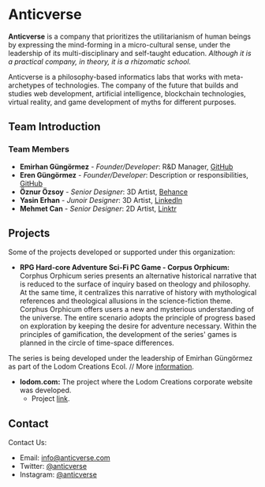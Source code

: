 # Anticverse

**Anticverse** is a company that prioritizes the utilitarianism of human beings by expressing the mind-forming in a micro-cultural sense, under the leadership of its multi-disciplinary and self-taught education. _Although it is a practical company, in theory, it is a rhizomatic school._

Anticverse is a philosophy-based informatics labs that works with meta-archetypes of technologies. The company of the future that builds and studies web development, artificial intelligence, blockchain technologies, virtual reality, and game development of myths for different purposes.

## Team Introduction

### Team Members

- **Emirhan Güngörmez** - *Founder/Developer*: R&D Manager, [GitHub](https://github.com/emirhangungormez)
- **Eren Güngörmez** - *Founder/Developer*: Description or responsibilities, [GitHub](https://github.com/erengungormez)
- **Öznur Özsoy** - *Senior Designer*: 3D Artist, [Behance](https://www.behance.net/znurzsoy)
- **Yasin Erhan** - *Junoir Designer*: 3D Artist, [LinkedIn](https://www.linkedin.com/in/yasin-erhan/)
- **Mehmet Can** - *Senior Designer*: 2D Artist, [Linktr](https://linktr.ee/canframe)

## Projects

Some of the projects developed or supported under this organization:

- **RPG Hard-core Adventure Sci-Fi PC Game - Corpus Orphicum:** Corphus Orphicum series presents an alternative historical narrative that is reduced to the surface of inquiry based on theology and philosophy. At the same time, it centralizes this narrative of history with mythological references and theological allusions in the science-fiction theme. Corphus Orphicum offers users a new and mysterious understanding of the universe. The entire scenario adopts the principle of progress based on exploration by keeping the desire for adventure necessary. Within the principles of gamification, the development of the series' games is planned in the circle of time-space differences.

The series is being developed under the leadership of Emirhan Güngörmez as part of the Lodom Creations Ecol.
// More [information](https://www.instagram.com/corpusorphicum/). 

- **lodom.com:** The project where the Lodom Creations corporate website was developed.
  - Project [link](https://github.com/anticverse/lodom).

## Contact

Contact Us:

- Email: [info@anticverse.com](mailto:info@anticverse.com)
- Twitter: [@anticverse](https://twitter.com/anticverse)
- Instagram: [@anticverse](https://www.instagram.com/anticverse/)
